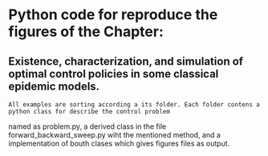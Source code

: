 Python code for reproduce the figures of the Chapter:
====================================================
Existence, characterization, and simulation of optimal control policies in some classical epidemic models.
----------------------------------------------------------------------------------------------------------


    All examples are sorting according a its folder. Each folder contens a python class for describe the control problem
named as problem.py, a derived class in the file forward_backward_sweep.py wiht the mentioned method, and a implementation
of bouth clases which gives figures files as output.
